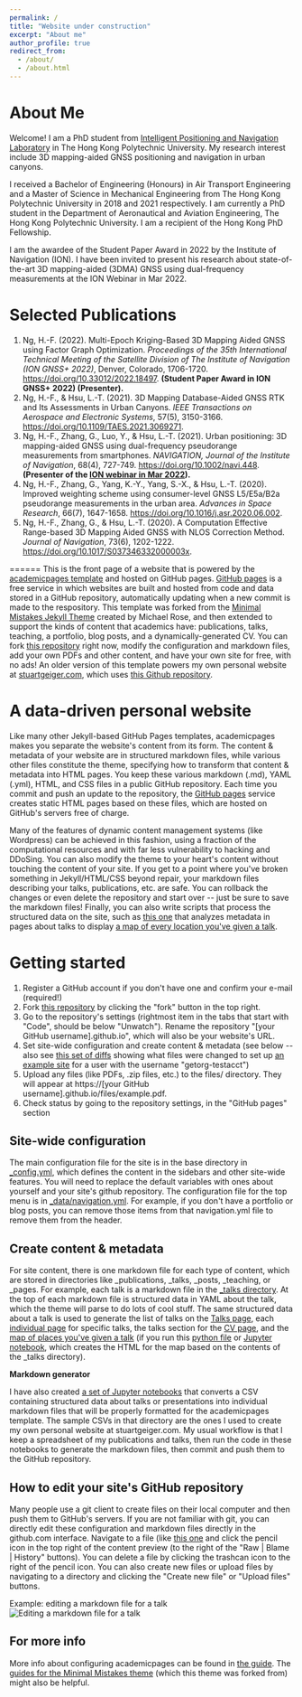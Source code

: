 ```yaml
---
permalink: /
title: "Website under construction"
excerpt: "About me"
author_profile: true
redirect_from: 
  - /about/
  - /about.html
---
```


About Me
======
Welcome! I am a PhD student from [Intelligent Positioning and Navigation Laboratory](https://www.polyu-ipn-lab.com/) in The Hong Kong Polytechnic University. My research interest include 3D mapping-aided GNSS positioning and navigation in urban canyons. 

I received a Bachelor of Engineering (Honours) in Air Transport Engineering and a Master of Science in Mechanical Engineering from The Hong Kong Polytechnic University in 2018 and 2021 respectively. I am currently a PhD student in the Department of Aeronautical and Aviation Engineering, The Hong Kong Polytechnic University. I am a recipient of the Hong Kong PhD Fellowship. 

I am the awardee of the Student Paper Award in 2022 by the Institute of Navigation (ION). I have been invited to present his research about state-of-the-art 3D mapping-aided (3DMA) GNSS using dual-frequency measurements at the ION Webinar in Mar 2022.

Selected Publications
======
1. Ng, H.-F. (2022). Multi-Epoch Kriging-Based 3D Mapping Aided GNSS using Factor Graph Optimization. <i>Proceedings of the 35th International Technical Meeting of the Satellite Division of The Institute of Navigation (ION GNSS+ 2022)</i>, Denver, Colorado, 1706-1720. <https://doi.org/10.33012/2022.18497>. <b>(Student Paper Award in ION GNSS+ 2022) (Presenter). </b>
1. Ng, H.-F., & Hsu, L.-T. (2021). 3D Mapping Database-Aided GNSS RTK and Its Assessments in Urban Canyons. <i>IEEE Transactions on Aerospace and Electronic Systems</i>, 57(5), 3150-3166. <https://doi.org/10.1109/TAES.2021.3069271>.
1. Ng, H.-F., Zhang, G., Luo, Y., & Hsu, L.-T. (2021). Urban positioning: 3D mapping-aided GNSS using dual-frequency pseudorange measurements from smartphones. <i>NAVIGATION, Journal of the Institute of Navigation</i>, 68(4), 727-749. <https://doi.org/10.1002/navi.448>. <b>(Presenter of the [ION webinar in Mar 2022](talks/2022-03-30-ION-webinar)).</b>
1. Ng, H.-F., Zhang, G., Yang, K.-Y., Yang, S.-X., & Hsu, L.-T. (2020). Improved weighting scheme using consumer-level GNSS L5/E5a/B2a pseudorange measurements in the urban area. <i>Advances in Space Research</i>, 66(7), 1647-1658. <https://doi.org/10.1016/j.asr.2020.06.002>.
1. Ng, H.-F., Zhang, G., & Hsu, L.-T. (2020). A Computation Effective Range-based 3D Mapping Aided GNSS with NLOS Correction Method. <i>Journal of Navigation</i>, 73(6), 1202-1222. <https://doi.org/10.1017/S037346332000003x>. 


======
This is the front page of a website that is powered by the [academicpages template](https://github.com/academicpages/academicpages.github.io) and hosted on GitHub pages. [GitHub pages](https://pages.github.com) is a free service in which websites are built and hosted from code and data stored in a GitHub repository, automatically updating when a new commit is made to the respository. This template was forked from the [Minimal Mistakes Jekyll Theme](https://mmistakes.github.io/minimal-mistakes/) created by Michael Rose, and then extended to support the kinds of content that academics have: publications, talks, teaching, a portfolio, blog posts, and a dynamically-generated CV. You can fork [this repository](https://github.com/academicpages/academicpages.github.io) right now, modify the configuration and markdown files, add your own PDFs and other content, and have your own site for free, with no ads! An older version of this template powers my own personal website at [stuartgeiger.com](http://stuartgeiger.com), which uses [this Github repository](https://github.com/staeiou/staeiou.github.io).

A data-driven personal website
======
Like many other Jekyll-based GitHub Pages templates, academicpages makes you separate the website's content from its form. The content & metadata of your website are in structured markdown files, while various other files constitute the theme, specifying how to transform that content & metadata into HTML pages. You keep these various markdown (.md), YAML (.yml), HTML, and CSS files in a public GitHub repository. Each time you commit and push an update to the repository, the [GitHub pages](https://pages.github.com/) service creates static HTML pages based on these files, which are hosted on GitHub's servers free of charge.

Many of the features of dynamic content management systems (like Wordpress) can be achieved in this fashion, using a fraction of the computational resources and with far less vulnerability to hacking and DDoSing. You can also modify the theme to your heart's content without touching the content of your site. If you get to a point where you've broken something in Jekyll/HTML/CSS beyond repair, your markdown files describing your talks, publications, etc. are safe. You can rollback the changes or even delete the repository and start over -- just be sure to save the markdown files! Finally, you can also write scripts that process the structured data on the site, such as [this one](https://github.com/academicpages/academicpages.github.io/blob/master/talkmap.ipynb) that analyzes metadata in pages about talks to display [a map of every location you've given a talk](https://academicpages.github.io/talkmap.html).

Getting started
======
1. Register a GitHub account if you don't have one and confirm your e-mail (required!)
1. Fork [this repository](https://github.com/academicpages/academicpages.github.io) by clicking the "fork" button in the top right. 
1. Go to the repository's settings (rightmost item in the tabs that start with "Code", should be below "Unwatch"). Rename the repository "[your GitHub username].github.io", which will also be your website's URL.
1. Set site-wide configuration and create content & metadata (see below -- also see [this set of diffs](http://archive.is/3TPas) showing what files were changed to set up [an example site](https://getorg-testacct.github.io) for a user with the username "getorg-testacct")
1. Upload any files (like PDFs, .zip files, etc.) to the files/ directory. They will appear at https://[your GitHub username].github.io/files/example.pdf.  
1. Check status by going to the repository settings, in the "GitHub pages" section

Site-wide configuration
------
The main configuration file for the site is in the base directory in [_config.yml](https://github.com/academicpages/academicpages.github.io/blob/master/_config.yml), which defines the content in the sidebars and other site-wide features. You will need to replace the default variables with ones about yourself and your site's github repository. The configuration file for the top menu is in [_data/navigation.yml](https://github.com/academicpages/academicpages.github.io/blob/master/_data/navigation.yml). For example, if you don't have a portfolio or blog posts, you can remove those items from that navigation.yml file to remove them from the header. 

Create content & metadata
------
For site content, there is one markdown file for each type of content, which are stored in directories like _publications, _talks, _posts, _teaching, or _pages. For example, each talk is a markdown file in the [_talks directory](https://github.com/academicpages/academicpages.github.io/tree/master/_talks). At the top of each markdown file is structured data in YAML about the talk, which the theme will parse to do lots of cool stuff. The same structured data about a talk is used to generate the list of talks on the [Talks page](https://academicpages.github.io/talks), each [individual page](https://academicpages.github.io/talks/2012-03-01-talk-1) for specific talks, the talks section for the [CV page](https://academicpages.github.io/cv), and the [map of places you've given a talk](https://academicpages.github.io/talkmap.html) (if you run this [python file](https://github.com/academicpages/academicpages.github.io/blob/master/talkmap.py) or [Jupyter notebook](https://github.com/academicpages/academicpages.github.io/blob/master/talkmap.ipynb), which creates the HTML for the map based on the contents of the _talks directory).

**Markdown generator**

I have also created [a set of Jupyter notebooks](https://github.com/academicpages/academicpages.github.io/tree/master/markdown_generator
) that converts a CSV containing structured data about talks or presentations into individual markdown files that will be properly formatted for the academicpages template. The sample CSVs in that directory are the ones I used to create my own personal website at stuartgeiger.com. My usual workflow is that I keep a spreadsheet of my publications and talks, then run the code in these notebooks to generate the markdown files, then commit and push them to the GitHub repository.

How to edit your site's GitHub repository
------
Many people use a git client to create files on their local computer and then push them to GitHub's servers. If you are not familiar with git, you can directly edit these configuration and markdown files directly in the github.com interface. Navigate to a file (like [this one](https://github.com/academicpages/academicpages.github.io/blob/master/_talks/2012-03-01-talk-1.md) and click the pencil icon in the top right of the content preview (to the right of the "Raw | Blame | History" buttons). You can delete a file by clicking the trashcan icon to the right of the pencil icon. You can also create new files or upload files by navigating to a directory and clicking the "Create new file" or "Upload files" buttons. 

Example: editing a markdown file for a talk
![Editing a markdown file for a talk](/images/editing-talk.png)

For more info
------
More info about configuring academicpages can be found in [the guide](https://academicpages.github.io/markdown/). The [guides for the Minimal Mistakes theme](https://mmistakes.github.io/minimal-mistakes/docs/configuration/) (which this theme was forked from) might also be helpful.
